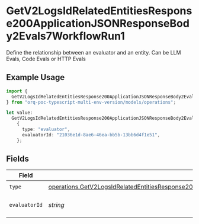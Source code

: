 # GetV2LogsIdRelatedEntitiesResponse200ApplicationJSONResponseBody2Evals7WorkflowRun1

Define the relationship between an evaluator and an entity. Can be LLM Evals, Code Evals or HTTP Evals

## Example Usage

```typescript
import {
  GetV2LogsIdRelatedEntitiesResponse200ApplicationJSONResponseBody2Evals7WorkflowRun1,
} from "orq-poc-typescript-multi-env-version/models/operations";

let value:
  GetV2LogsIdRelatedEntitiesResponse200ApplicationJSONResponseBody2Evals7WorkflowRun1 =
    {
      type: "evaluator",
      evaluatorId: "21036e1d-8ae6-46ea-bb5b-13bb6d4f1e51",
    };
```

## Fields

| Field                                                                                                                                                                                                                  | Type                                                                                                                                                                                                                   | Required                                                                                                                                                                                                               | Description                                                                                                                                                                                                            |
| ---------------------------------------------------------------------------------------------------------------------------------------------------------------------------------------------------------------------- | ---------------------------------------------------------------------------------------------------------------------------------------------------------------------------------------------------------------------- | ---------------------------------------------------------------------------------------------------------------------------------------------------------------------------------------------------------------------- | ---------------------------------------------------------------------------------------------------------------------------------------------------------------------------------------------------------------------- |
| `type`                                                                                                                                                                                                                 | [operations.GetV2LogsIdRelatedEntitiesResponse200ApplicationJSONResponseBody2Evals7WorkflowRunType](../../models/operations/getv2logsidrelatedentitiesresponse200applicationjsonresponsebody2evals7workflowruntype.md) | :heavy_check_mark:                                                                                                                                                                                                     | N/A                                                                                                                                                                                                                    |
| `evaluatorId`                                                                                                                                                                                                          | *string*                                                                                                                                                                                                               | :heavy_check_mark:                                                                                                                                                                                                     | The id of the resource                                                                                                                                                                                                 |